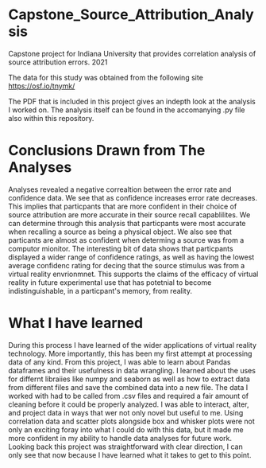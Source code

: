 # Capstone_Source_Attribution_Analysis
Capstone project for Indiana University that provides correlation analysis of source attribution errors. 2021

The data for this study was obtained from the following site https://osf.io/tnymk/

The PDF that is included in this project gives an indepth look at the analysis I worked on. The analysis itself can be found in the accomanying .py file also within this repository.

# Conclusions Drawn from The Analyses
Analyses revealed a negative correaltion between the error rate and confidence data. We see that as confidence increases error rate decreases. This implies that particpants that are more confident in their choice of source attribution are more accurate in their source recall capablilites. We can determine through this analysis that particpants were most accurate when recalling a source as being a physical object. We also see that particants are almost as confident when determing a source was from a computor mionitor. The interesting bit of data shows that particpants displayed a wider range of confidence ratings, as well as having the lowest average confidenc rating for decing that the source stimulus was from a virtual reality envrionmnet. This supports the claims of the efficacy of virtual reality in future experimental use that has potetnial to become indistinguishable, in a particpant's memory, from reality. 

# What I have learned

During this process I have learned of the wider applications of virtual reality technology. More importantly, this has been my first attempt at processing data of any kind. From this project, I was able to learn about Pandas dataframes and their usefulness in data wrangling.  I learned about the uses for differnt libraiies like numpy and seaborn as well as how to extract data from different files and save the combined data into a new file. The data I worked with had to be called from .csv files and required a fair amount of cleaning before it could be properly analyzed. I was able to interact, alter, and project data in ways that wer not only novel but useful to me. Using correlation data and scatter plots alongside box and whisker plots were not only an exciting foray into what I could do with this data, but it made me more confident in my ability to handle data analyses for future work. Looking back this project was straightforward with clear direction, I can only see that now because I have learned what it takes to get to this point.
